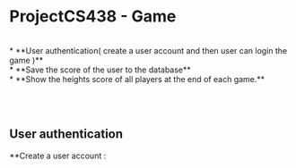 # ProjectCS438 - Game
<br>
* **User authentication( create a user account and then user can login the game )**<br>
 * **Save the score of the user to the database** <br>
 * **Show the heights score of all players at the end  of each game.** <br>

<br><br>
## User authentication
**Create a user account :

